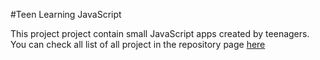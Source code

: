 #Teen Learning JavaScript

This project project contain small JavaScript apps created by teenagers. You can
check all list of all project in the repository page [here][gh-pages]

[gh-pages]:http://simple-calculator.github.io